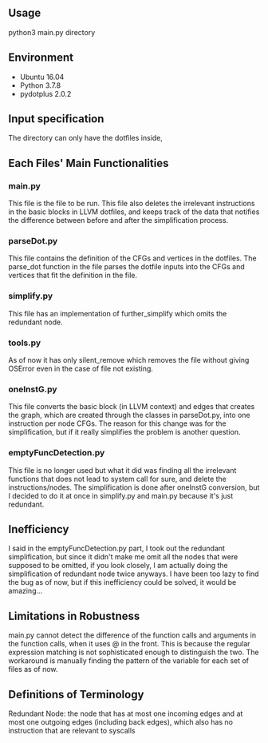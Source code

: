 ## Usage
python3 main.py directory 

## Environment
- Ubuntu 16.04
- Python 3.7.8
- pydotplus 2.0.2

## Input specification
The directory can only have the dotfiles inside, 

## Each Files' Main Functionalities

### main.py
This file is the file to be run.
This file also deletes the irrelevant instructions in the basic blocks in LLVM dotfiles, and keeps track of the data that notifies the difference between before and after the simplification process.

### parseDot.py
This file contains the definition of the CFGs and vertices in the dotfiles. The parse\_dot function in the file parses the dotfile inputs into the CFGs and vertices that fit the definition in the file.

### simplify.py
This file has an implementation of further\_simplify which omits the redundant node.

### tools.py
As of now it has only silent\_remove which removes the file without giving OSError even in the case of file not existing.

### oneInstG.py
This file converts the basic block (in LLVM context) and edges that creates the graph, which are created through the classes in parseDot.py, into one instruction per node CFGs. The reason for this change was for the simplification, but if it really simplifies the problem is another question.

### emptyFuncDetection.py
This file is no longer used but what it did was finding all the irrelevant functions that does not lead to system call for sure, and delete the instructions/nodes. The simplification is done after oneInstG conversion, but I decided to do it at once in simplify.py and main.py because it's just redundant.

## Inefficiency
I said in the emptyFuncDetection.py part, I took out the redundant simplification, but since it didn't make me omit all the nodes that were supposed to be omitted, if you look closely, I am actually doing the simplification of redundant node twice anyways. I have been too lazy to find the bug as of now, but if this inefficiency could be solved, it would be amazing...

## Limitations in Robustness
main.py cannot detect the difference of the function calls and arguments in the function calls, when it uses @ in the front. This is because the regular expression matching is not sophisticated enough to distinguish the two. The workaround is manually finding the pattern of the variable for each set of files as of now. 

## Definitions of Terminology
Redundant Node: the node that has at most one incoming edges and at most one outgoing edges (including back edges), which also has no instruction that are relevant to syscalls
